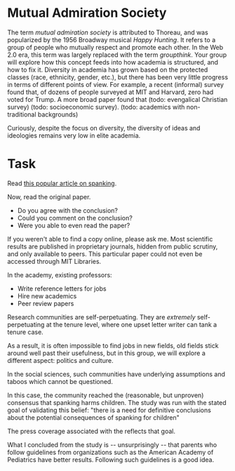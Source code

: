 # Mutual Admiration Society 

The term *mutual admiration society* is attributed to Thoreau, and was
popularized by the 1956 Broadway musical *Happy Hunting*. It refers to
a group of people who mutually respect and promote each other. In the
Web 2.0 era, this term was largely replaced with the term
*groupthink*. Your group will explore how this concept feeds into how
academia is structured, and how to fix it. Diversity in academia has
grown based on the protected classes (race, ethnicity, gender, etc.),
but there has been very little progress in terms of different points
of view. For example, a recent (informal) survey found that, of dozens
of people surveyed at MIT and Harvard, zero had voted for Trump. A
more broad paper found that (todo: evengalical Christian survey)
(todo: socioeconomic survey). (todo: academics with non-traditional
backgrounds)

Curiously, despite the focus on diversity, the diversity of ideas and
ideologies remains very low in elite academia.

# Task

Read [this popular article on
spanking](https://news.utexas.edu/2016/04/25/risks-of-harm-from-spanking-confirmed-by-researchers).

Now, read the original paper.

* Do you agree with the conclusion?
* Could you comment on the conclusion?
* Were you able to even read the paper?

If you weren't able to find a copy online, please ask me. Most
scientific results are published in proprietary journals, hidden from
public scrutiny, and only available to peers. This particular paper
could not even be accessed through MIT Libraries.

In the academy, existing professors:

* Write reference letters for jobs
* Hire new academics
* Peer review papers

Research communities are self-perpetuating. They are *extremely*
self-perpetuating at the tenure level, where one upset letter writer
can tank a tenure case.

As a result, it is often impossible to find jobs in new fields, old
fields stick around well past their usefulness, but in this group, we
will explore a different aspect: politics and culture. 

In the social sciences, such communities have underlying assumptions
and taboos which cannot be questioned.

In this case, the community
reached the (reasonable, but unproven) consensus that spanking harms
children. The study was run with the stated goal of validating this
belief: "there is a need for definitive conclusions about the
potential consequences of spanking for children"

The press coverage associated with the reflects that goal. 

What I concluded from the study is -- unsurprisingly -- that parents
who follow guidelines from organizations such as the American Academy
of Pediatrics have better results. Following such guidelines is a good
idea.